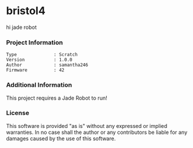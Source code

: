 bristol4
================

hi jade robot

### Project Information
```
Type              : Scratch
Version           : 1.0.0
Author            : samantha246
Firmware          : 42
```

### Additional Information
This project requires a Jade Robot to run!

### License
This software is provided "as is" without any expressed or implied warranties.  In no case shall the author or any contributors be liable for any damages caused by the use of this software.

